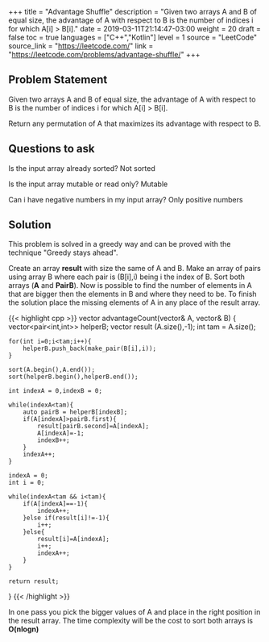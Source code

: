 +++
title = "Advantage Shuffle"
description = "Given two arrays A and B of equal size, the advantage of A with respect to B is the number of indices i for which A[i] > B[i]."
date = 2019-03-11T21:14:47-03:00
weight = 20
draft = false
toc = true
languages = ["C++","Kotlin"]
level = 1
source = "LeetCode"
source_link = "https://leetcode.com/"
link = "https://leetcode.com/problems/advantage-shuffle/"
+++
<h2 class="title is-4"> Problem Statement </h2>

Given two arrays A and B of equal size, the advantage of A with respect to B is the number of indices i for which A[i] > B[i].

Return any permutation of A that maximizes its advantage with respect to B.

<h2 class="title is-4"> Questions to ask </h2>

Is the input array already sorted? Not sorted

Is the input array mutable or read only? Mutable

Can i have negative numbers in my input array? Only positive numbers

<h2 class="title is-5"> Solution </h2>

This problem is solved in a greedy way and can be proved with the technique "Greedy stays ahead".

Create an array **result** with size the same of A and B. Make an array of pairs using array B where each pair is (B[i],i) being i the index of B.
Sort both arrays (**A** and **PairB**). Now is possible to find the number of elements in A that are bigger then the elements in B and
where they need to be. To finish the solution place the missing elements of A in any place of the result array.

{{< highlight cpp >}}
vector<int> advantageCount(vector<int>& A, vector<int>& B) {
    vector<pair<int,int>> helperB;
    vector<int> result (A.size(),-1);
    int tam = A.size();

    for(int i=0;i<tam;i++){
        helperB.push_back(make_pair(B[i],i));
    }

    sort(A.begin(),A.end());
    sort(helperB.begin(),helperB.end());

    int indexA = 0,indexB = 0;

    while(indexA<tam){
        auto pairB = helperB[indexB];
        if(A[indexA]>pairB.first){
            result[pairB.second]=A[indexA];
            A[indexA]=-1;
            indexB++;
        }
        indexA++;
    }

    indexA = 0;
    int i = 0;

    while(indexA<tam && i<tam){
        if(A[indexA]==-1){
            indexA++;
        }else if(result[i]!=-1){
            i++;
        }else{
            result[i]=A[indexA];
            i++;
            indexA++;
        }
    }

    return result;
}
{{< /highlight >}}

In one pass you pick the bigger values of A and place in the right position in the result array.
The time complexity will be the cost to sort both arrays is **O(nlogn)**
